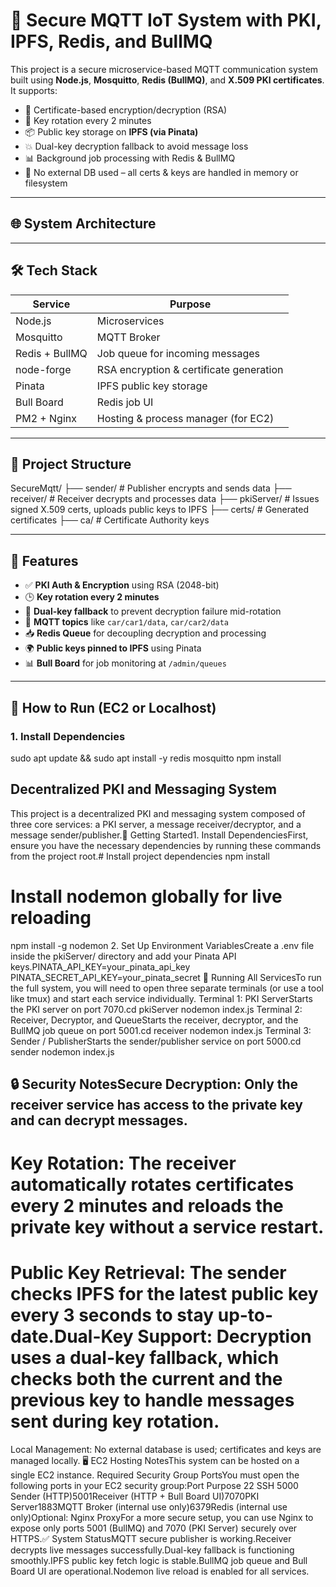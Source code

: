 # 🔐 Secure MQTT IoT System with PKI, IPFS, Redis, and BullMQ

This project is a secure microservice-based MQTT communication system built using **Node.js**, **Mosquitto**, **Redis (BullMQ)**, and **X.509 PKI certificates**. It supports:

- 🔑 Certificate-based encryption/decryption (RSA)
- 🔁 Key rotation every 2 minutes
- 📦 Public key storage on **IPFS (via Pinata)**
- 💥 Dual-key decryption fallback to avoid message loss
- 📊 Background job processing with Redis & BullMQ
- 🧠 No external DB used – all certs & keys are handled in memory or filesystem

---

## 🌐 System Architecture

---

## 🛠 Tech Stack

| Service       | Purpose                                      |
|---------------|----------------------------------------------|
| Node.js       | Microservices                                |
| Mosquitto     | MQTT Broker                                  |
| Redis + BullMQ| Job queue for incoming messages              |
| node-forge    | RSA encryption & certificate generation      |
| Pinata        | IPFS public key storage                      |
| Bull Board    | Redis job UI                                 |
| PM2 + Nginx   | Hosting & process manager (for EC2)          |

---

## 📁 Project Structure

SecureMqtt/
├── sender/ # Publisher encrypts and sends data
├── receiver/ # Receiver decrypts and processes data
├── pkiServer/ # Issues signed X.509 certs, uploads public keys to IPFS
├── certs/ # Generated certificates
├── ca/ # Certificate Authority keys


---

## 🚀 Features

- ✅ **PKI Auth & Encryption** using RSA (2048-bit)
- 🕒 **Key rotation every 2 minutes**
- 🔁 **Dual-key fallback** to prevent decryption failure mid-rotation
- 📡 **MQTT topics** like `car/car1/data`, `car/car2/data`
- 📥 **Redis Queue** for decoupling decryption and processing
- 🌍 **Public keys pinned to IPFS** using Pinata
- 📊 **Bull Board** for job monitoring at `/admin/queues`

---

## 🧪 How to Run (EC2 or Localhost)

### 1. Install Dependencies

sudo apt update && sudo apt install -y redis mosquitto
npm install

## Decentralized PKI and Messaging System
This project is a decentralized PKI and messaging system composed of three core services: a PKI server, a message receiver/decryptor, and a message sender/publisher.🚀 Getting Started1. Install DependenciesFirst, ensure you have the necessary dependencies by running these commands from the project root.# Install project dependencies
npm install

# Install nodemon globally for live reloading
npm install -g nodemon
2. Set Up Environment VariablesCreate a .env file inside the pkiServer/ directory and add your Pinata API keys.PINATA_API_KEY=your_pinata_api_key
PINATA_SECRET_API_KEY=your_pinata_secret
🏃 Running All ServicesTo run the full system, you will need to open three separate terminals (or use a tool like tmux) and start each service individually.
Terminal 1: PKI ServerStarts the PKI server on port 7070.cd pkiServer
nodemon index.js
Terminal 2: Receiver, Decryptor, and QueueStarts the receiver, decryptor, and the BullMQ job queue on port 5001.cd receiver
nodemon index.js
Terminal 3: Sender / PublisherStarts the sender/publisher service on port 5000.cd sender
nodemon index.js
## 🔒 Security NotesSecure Decryption: Only the receiver service has access to the private key and can decrypt messages.
# Key Rotation: The receiver automatically rotates certificates every 2 minutes and reloads the private key without a service restart.
# Public Key Retrieval: The sender checks IPFS for the latest public key every 3 seconds to stay up-to-date.Dual-Key Support: Decryption uses a dual-key fallback, which checks both the current and the previous key to handle messages sent during key rotation.
Local Management: No external database is used; certificates and keys are managed locally.
🖥️ EC2 Hosting NotesThis system can be hosted on a single EC2 instance.
Required Security Group PortsYou must open the following ports in your EC2 security group:Port Purpose 22 SSH 5000 Sender (HTTP)5001Receiver (HTTP + Bull Board UI)7070PKI Server1883MQTT Broker (internal use only)6379Redis (internal use only)Optional: Nginx ProxyFor a more secure setup, you can use Nginx to expose only ports 5001 (BullMQ) and 7070 (PKI Server) securely over HTTPS.✅ System StatusMQTT secure publisher is working.Receiver decrypts live messages successfully.Dual-key fallback is functioning smoothly.IPFS public key fetch logic is stable.BullMQ job queue and Bull Board UI are operational.Nodemon live reload is enabled for all services.
